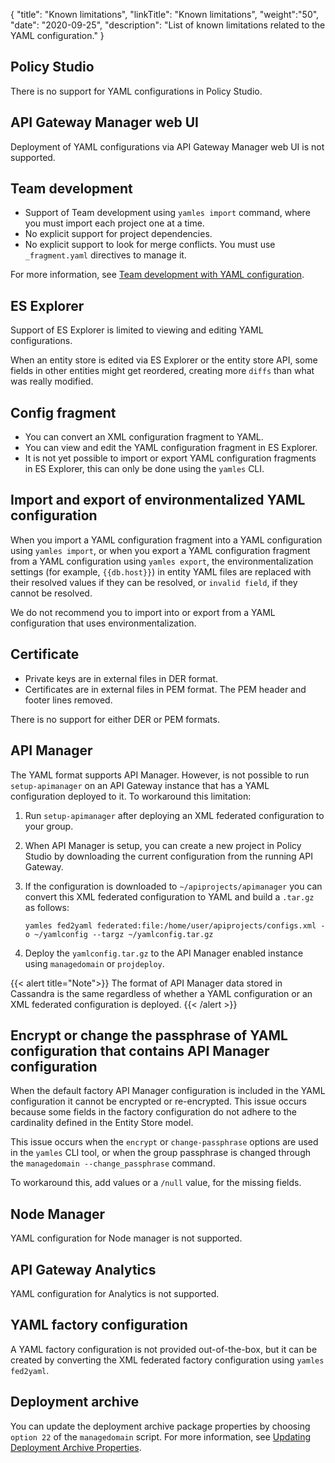 {
"title": "Known limitations",
"linkTitle": "Known limitations",
"weight":"50",
"date": "2020-09-25",
"description": "List of known limitations related to the YAML configuration."
}

## Policy Studio

There is no support for YAML configurations in Policy Studio.

## API Gateway Manager web UI

Deployment of YAML configurations via API Gateway Manager web UI is not supported.

## Team development

* Support of Team development using `yamles import` command, where you must import each project one at a time.
* No explicit support for project dependencies.
* No explicit support to look for merge conflicts. You must use `_fragment.yaml` directives to manage it.

For more information, see [Team development with YAML configuration](/docs/apim_yamles/apim_yamles_references/yamles_team_development).

## ES Explorer

Support of ES Explorer is limited to viewing and editing YAML configurations.

When an entity store is edited via ES Explorer or the entity store API, some fields in other entities might get reordered, creating more `diffs` than what was really modified.

## Config fragment

* You can convert an XML configuration fragment to YAML.
* You can view and edit the YAML configuration fragment in ES Explorer.
* It is not yet possible to import or export YAML configuration fragments in ES Explorer, this can only be done using the `yamles` CLI.

## Import and export of environmentalized YAML configuration

When you import a YAML configuration fragment into a YAML configuration using `yamles import`, or when you export a YAML configuration fragment from a YAML configuration using `yamles export`, the environmentalization settings (for example, `{{db.host}}`) in entity YAML files are replaced with their resolved values if they can be resolved, or `invalid field`, if they cannot be resolved.

We do not recommend you to import into or export from a YAML configuration that uses environmentalization.

## Certificate

* Private keys are in external files in DER format.
* Certificates are in external files in PEM format. The PEM header and footer lines removed.

There is no support for either DER or PEM formats.

## API Manager

The YAML format supports API Manager. However, is not possible to run `setup-apimanager` on an API Gateway instance that has a YAML configuration deployed to it. To workaround this limitation:

1. Run `setup-apimanager` after deploying an XML federated configuration to your group.
2. When API Manager is setup, you can create a new project in Policy Studio by downloading the current configuration from the running API Gateway.
3. If the configuration is downloaded to `~/apiprojects/apimanager` you can convert this XML federated configuration to YAML and build a `.tar.gz` as follows:

    ```
    yamles fed2yaml federated:file:/home/user/apiprojects/configs.xml -o ~/yamlconfig --targz ~/yamlconfig.tar.gz
    ```

4. Deploy the `yamlconfig.tar.gz` to the API Manager enabled instance using `managedomain` or `projdeploy`.

{{< alert title="Note">}}
The format of API Manager data stored in Cassandra is the same regardless of whether a YAML configuration or an XML federated configuration is deployed.
{{< /alert >}}

## Encrypt or change the passphrase of YAML configuration that contains API Manager configuration

When the default factory API Manager configuration is included in the YAML configuration it cannot be encrypted or re-encrypted. This issue occurs because some fields in the factory configuration do not adhere to the cardinality defined in the Entity Store model.

This issue occurs when the `encrypt` or `change-passphrase` options are used in the `yamles` CLI tool, or when the group passphrase is changed through the `managedomain --change_passphrase` command.

To workaround this, add values or a `/null` value, for the missing fields.

## Node Manager

YAML configuration for Node manager is not supported.

## API Gateway Analytics

YAML configuration for Analytics is not supported.

## YAML factory configuration

A YAML factory configuration is not provided out-of-the-box, but it can be created by converting the XML federated factory configuration using `yamles fed2yaml`.

## Deployment archive

You can update the deployment archive package properties by choosing `option 22` of the `managedomain` script. For more information, see [Updating Deployment Archive Properties](/docs/apim_yamles/yamles_packaging_deployment/#updating-deployment-archive-properties).
